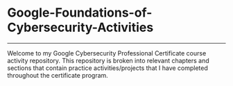 # Google-Foundations-of-Cybersecurity-Activities
---
Welcome to my Google Cybersecurity Professional Certificate course activity repository. This repository is broken into relevant chapters and sections that contain practice activities/projects that I have completed throughout the certificate program.
